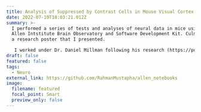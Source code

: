 ```yaml
---
title: Analysis of Suppressed by Contrast Cells in Mouse Visual Cortex
date: 2022-07-10T18:03:21.012Z
summary: >-
  I performed a series of tests and analyses of neural data in mice using the
  Allen Intstitute Brain Observatory and Software Development Kit. Culminated in
  a research poster that I presented.

   I worked under Dr. Daniel Millman following his research (https://pubmed.ncbi.nlm.nih.gov/33108272) and Dr. Saskia de Vries at the Allen Institue.
draft: false
featured: false
tags:
  - Neuro
external_link: https://github.com/RahmanMustapha/allen_notebooks
image:
  filename: featured
  focal_point: Smart
  preview_only: false
---
```

